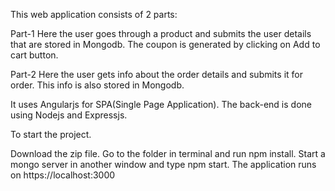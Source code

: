 This web application consists of 2 parts: 

Part-1 
Here the user goes through a product and submits the user details that are stored in Mongodb. The coupon is generated  by clicking on Add to cart button.  

Part-2
Here the user gets info about the order details and submits it for order. This info is also stored in Mongodb.

It uses Angularjs for SPA(Single Page Application). The back-end is done using Nodejs and Expressjs. 

To start the project.

Download the zip file. 
Go to the folder in  terminal and run npm install.
Start a mongo server in another window and type npm start.
The application runs on https://localhost:3000
